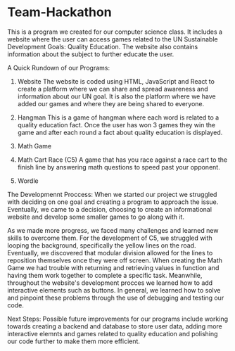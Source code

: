 # Team-Hackathon
This is a program we created for our computer science class. It includes a website where the user can access games related to the UN Sustainable Development Goals: Quality Education. The website also contains information about the subject to further educate the user.

A Quick Rundown of our Programs:
1. Website
  The website is coded using HTML, JavaScript and React to create a platform where we can share and spread awareness and information about our UN goal. It is also the platform where we have added our games and where they are being shared to everyone.
  
2. Hangman
  This is a game of hangman where each word is related to a quality education fact. Once the user has won 3 games they win the game and after  each round a fact about quality education is displayed.
   
3. Math Game
  
4. Math Cart Race (C5)
  A game that has you race against a race cart to the finish line by answering math questions to speed past your opponent.
  
5. Wordle
  
The Developmennt Proccess:
When we started our project we struggled with deciding on one goal and creating a program to approach the issue. Eventually, we came to a decision, choosing to create an informational website and develop some smaller games to go along with it.

As we made more progress, we faced many challenges and learned new skills to overcome them. For the development of C5, we struggled with looping the background, specifically the yellow lines on the road. Eventually, we discovered that modular division allowed for the lines to reposition themselves once they were off screen. When creating the Math Game we had trouble with returning and retrieving values in function and having them work together to complete a specific task. Meanwhile, throughout the website's development procces we learned how to add interactive elements such as buttons. In general, we learned how to solve and pinpoint these problems through the use of debugging and testing our code.

Next Steps:
Possible future improvements for our programs include working towards creating a backend and database to store user data, adding more interactive elemnts and games related to quality education and polishing our code further to make them more efficient.
